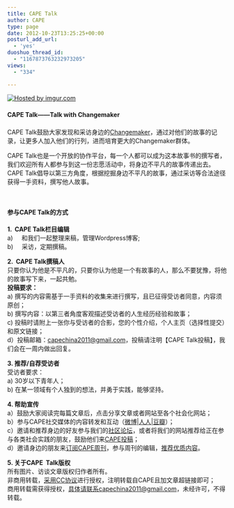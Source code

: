 ```yaml
---
title: CAPE Talk
author: CAPE
type: page
date: 2012-10-23T13:25:25+00:00
posturl_add_url:
  - 'yes'
duoshuo_thread_id:
  - "1167873763232973205"
views:
  - "334"

---
```

[![][1]][2]

<h4 style="text-align: left;">
  <strong style="font-size: 1em; line-height: 1.5em;">CAPE Talk——Talk with Changemaker</strong>
</h4>

CAPE Talk鼓励大家发现和采访身边的<a href="http://www.capechina.org/changemaker/" target="_blank">Changemaker</a>，通过对他们的故事的记录，让更多人加入他们的行列，进而培育更大的Changemaker群体。

CAPE Talk也是一个开放的协作平台，每一个人都可以成为这本故事书的撰写者，我们欢迎所有人都参与到这一份志愿活动中，将身边不平凡的故事传递出去。CAPE Talk倡导以第三方角度，根据挖掘身边不平凡的故事，通过采访等合法途径获得一手资料，撰写他人故事。

&nbsp;

#### **参与CAPE Talk的方式**

**1.  CAPE Talk栏目编辑**  
a)     和我们一起整理来稿，管理Wordpress博客;  
b)     采访，定期撰稿。

**2.  CAPE Talk撰稿人**  
只要你认为他是不平凡的，只要你认为他是一个有故事的人，那么不要犹豫，将他的故事写下来，一起共勉。  
**投稿要求：**  
a) 撰写的内容需基于一手资料的收集来进行撰写，且已征得受访者同意，内容须原创；  
b) 撰写内容：以第三者角度客观描述受访者的人生经历经验和故事；  
c) 投稿时请附上一张你与受访者的合影，您的个性介绍，个人主页（选择性提交）和原文链接；  
d）投稿邮箱：capechina2011@gmail.com，投稿请注明【CAPE Talk投稿】，我们会在一周内做出回复。

**3. 推荐/自荐受访者**  
受访者要求：  
a) 30岁以下青年人；  
b) 在某一领域有个人独到的想法，并勇于实践，能够坚持。

**4. 帮助宣传**  
a）鼓励大家阅读完每篇文章后，点击分享文章或者网站至各个社会化网站；  
b）参与CAPE社交媒体的内容转发和互动（<a href="http://weibo.com/CAPEchina" target="_blank">微博</a>|<a href="http://page.renren.com/699149900" target="_blank">人人</a>|<a href="http://site.douban.com/124936/" target="_blank">豆瓣</a>）；  
c）邀请和推荐身边的好友参与我们的<a href="http://www.capechina.org/bbs/forum.php" target="_blank">社区论坛</a>，或者将我们的网站推荐给正在参与各类社会实践的朋友，鼓励他们来<a href="http://www.capechina.org/summit/" target="_blank">CAPE投稿</a>；  
d）邀请身边的朋友来<a href="http://www.capechina.org/newsletter/" target="_blank">订阅CAPE周刊</a>，参与周刊的编辑，<a href="http://www.capechina.org/bbs/forum.php?mod=forumdisplay&fid=55&filter=typeid&typeid=49" target="_blank">推荐优质内容</a>。

**5. 关于CAPE  Talk版权**  
所有图片、访谈文章版权归作者所有。  
非商用转载，<a href="http://creativecommons.org/licenses/by-nc-sa/2.5/cn/" target="_blank">采用CC协议</a>进行授权，注明转载自CAPE且加文章超链接即可；  
商用转载需获得授权，具体请联系capechina2011@gmail.com，未经许可，不得转载。

 [1]: http://i.imgur.com/SVJoX.jpg "Hosted by imgur.com"
 [2]: http://imgur.com/SVJoX

